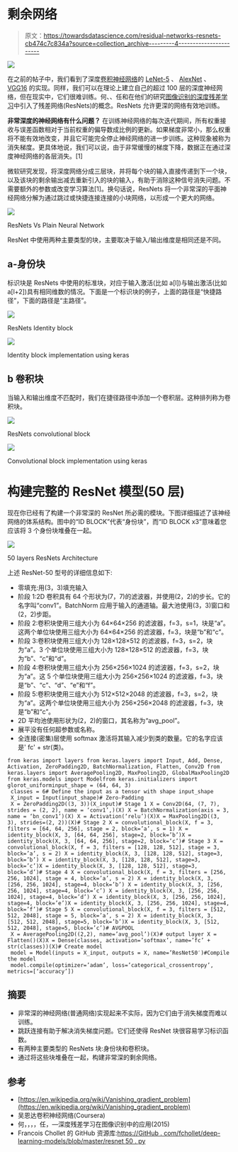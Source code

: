 # 剩余网络

> 原文：<https://towardsdatascience.com/residual-networks-resnets-cb474c7c834a?source=collection_archive---------4----------------------->

![](img/79bfb0fd229e39fff6fd9e41e4de2dd1.png)

在之前的帖子中，我们看到了深度[卷积神经网络](https://engmrk.com/convolutional-neural-network-3/)的 [LeNet-5](https://engmrk.com/lenet-5-a-classic-cnn-architecture/) 、 [AlexNet](https://engmrk.com/alexnet-implementation-using-keras/) 、 [VGG16](https://engmrk.com/vgg16-implementation-using-keras/) 的实现。同样，我们可以在理论上建立自己的超过 100 层的深度神经网络，但在现实中，它们很难训练。何、、任和在他们的研究[图像识别的深度残差学习](https://arxiv.org/pdf/1512.03385.pdf)中引入了残差网络(ResNets)的概念。ResNets 允许更深的网络有效地训练。

**非常深度的神经网络有什么问题？**
在训练神经网络的每次迭代期间，所有权重接收与误差函数相对于当前权重的偏导数成比例的更新。如果梯度非常小，那么权重将不能有效地改变，并且它可能完全停止神经网络的进一步训练。这种现象被称为消失梯度。更具体地说，我们可以说，由于非常缓慢的梯度下降，数据正在通过深度神经网络的各层消失。[1]

微软研究发现，将深度网络分成三层块，并将每个块的输入直接传递到下一个块，以及该块的剩余输出减去重新引入的块的输入，有助于消除这种信号消失问题。不需要额外的参数或改变学习算法[1]。换句话说，ResNets 将一个非常深的平面神经网络分解为通过跳过或快捷连接连接的小块网络，以形成一个更大的网络。

![](img/1af46d1ce362db24cb818742d5950cc6.png)

ResNets Vs Plain Neural Network

ResNet 中使用两种主要类型的块，主要取决于输入/输出维度是相同还是不同。

## a-身份块

标识块是 ResNets 中使用的标准块，对应于输入激活(比如 a[l])与输出激活(比如 a[l+2])具有相同维数的情况。下面是一个标识块的例子，上面的路径是“快捷路径”，下面的路径是“主路径”。

![](img/4e9282cb528a38466f7a846009cd479c.png)

ResNets Identity block

![](img/7aaae0f5986708e64b50e3f0f901dfd2.png)

Identity block implementation using keras

## b 卷积块

当输入和输出维度不匹配时，我们在捷径路径中添加一个卷积层。这种排列称为卷积块。

![](img/6781c8fae72411ca8d90a791ec695b8a.png)

ResNets convolutional block

![](img/82669bc6c06a1bada549c1190cff917b.png)

Convolutional block implementation using keras

# 构建完整的 ResNet 模型(50 层)

现在你已经有了构建一个非常深的 ResNet 所必需的模块。下图详细描述了该神经网络的体系结构。图中的“ID BLOCK”代表“身份块”，而“ID BLOCK x3”意味着您应该将 3 个身份块堆叠在一起。

![](img/c9f4ceb9683f6be64bdb7098eb6839b7.png)

50 layers ResNets Architecture

上述 ResNet-50 型号的详细信息如下:

*   零填充:用(3，3)填充输入
*   阶段 1:2D 卷积具有 64 个形状为(7，7)的滤波器，并使用(2，2)的步长。它的名字叫“conv1”。BatchNorm 应用于输入的通道轴。最大池使用(3，3)窗口和(2，2)步距。
*   阶段 2:卷积块使用三组大小为 64×64×256 的滤波器，f=3，s=1，块是“a”。这两个单位块使用三组大小为 64×64×256 的滤波器，f=3，块是“b”和“c”。
*   阶段 3:卷积块使用三组大小为 128×128×512 的滤波器，f=3，s=2，块为“a”。3 个单位块使用三组大小为 128×128×512 的滤波器，f=3，块为“b”、“c”和“d”。
*   阶段 4:卷积块使用三组大小为 256×256×1024 的滤波器，f=3，s=2，块为“a”。这 5 个单位块使用三组大小为 256×256×1024 的滤波器，f=3，块是“b”、“c”、“d”、“e”和“f”。
*   阶段 5:卷积块使用三组大小为 512×512×2048 的滤波器，f=3，s=2，块为“a”。这两个单位块使用三组大小为 256×256×2048 的滤波器，f=3，块是“b”和“c”。
*   2D 平均池使用形状为(2，2)的窗口，其名称为“avg_pool”。
*   展平没有任何超参数或名称。
*   全连接(密集)层使用 softmax 激活将其输入减少到类的数量。它的名字应该是' fc' + str(类)。

```
from keras import layers from keras.layers import Input, Add, Dense, Activation, ZeroPadding2D, BatchNormalization, Flatten, Conv2D from keras.layers import AveragePooling2D, MaxPooling2D, GlobalMaxPooling2D from keras.models import Modelfrom keras.initializers import glorot_uniforminput_shape = (64, 64, 3)
 classes = 6# Define the input as a tensor with shape input_shape
 X_input = Input(input_shape)# Zero-Padding
 X = ZeroPadding2D((3, 3))(X_input)# Stage 1 X = Conv2D(64, (7, 7), strides = (2, 2), name = ‘conv1’,)(X) X = BatchNormalization(axis = 3, name = ‘bn_conv1’)(X) X = Activation(‘relu’)(X)X = MaxPooling2D((3, 3), strides=(2, 2))(X)# Stage 2 X = convolutional_block(X, f = 3, filters = [64, 64, 256], stage = 2, block=’a’, s = 1) X = identity_block(X, 3, [64, 64, 256], stage=2, block=’b’)X = identity_block(X, 3, [64, 64, 256], stage=2, block=’c’)# Stage 3 X = convolutional_block(X, f = 3, filters = [128, 128, 512], stage = 3, block=’a’, s = 2) X = identity_block(X, 3, [128, 128, 512], stage=3, block=’b’) X = identity_block(X, 3, [128, 128, 512], stage=3, block=’c’)X = identity_block(X, 3, [128, 128, 512], stage=3, block=’d’)# Stage 4 X = convolutional_block(X, f = 3, filters = [256, 256, 1024], stage = 4, block=’a’, s = 2) X = identity_block(X, 3, [256, 256, 1024], stage=4, block=’b’) X = identity_block(X, 3, [256, 256, 1024], stage=4, block=’c’) X = identity_block(X, 3, [256, 256, 1024], stage=4, block=’d’) X = identity_block(X, 3, [256, 256, 1024], stage=4, block=’e’)X = identity_block(X, 3, [256, 256, 1024], stage=4, block=’f’)# Stage 5 X = convolutional_block(X, f = 3, filters = [512, 512, 2048], stage = 5, block=’a’, s = 2) X = identity_block(X, 3, [512, 512, 2048], stage=5, block=’b’)X = identity_block(X, 3, [512, 512, 2048], stage=5, block=’c’)# AVGPOOL
 X = AveragePooling2D((2,2), name=’avg_pool’)(X)# output layer X = Flatten()(X)X = Dense(classes, activation=’softmax’, name=’fc’ + str(classes))(X)# Create model
 model = Model(inputs = X_input, outputs = X, name=’ResNet50′)#Compile the model
 model.compile(optimizer=’adam’, loss=’categorical_crossentropy’, metrics=[‘accuracy’])
```

## 摘要

*   非常深的神经网络(普通网络)实现起来不实际，因为它们由于消失梯度而难以训练。
*   跳跃连接有助于解决消失梯度问题。它们还使得 ResNet 块很容易学习标识函数。
*   有两种主要类型的 ResNets 块:身份块和卷积块。
*   通过将这些块堆叠在一起，构建非常深的剩余网络。

## 参考

*   [https://en.wikipedia.org/wiki/Vanishing_gradient_problem](https://en.wikipedia.org/wiki/Vanishing_gradient_problem)
*   吴恩达卷积神经网络(Coursera)
*   何，，，，任，—深度残差学习在图像识别中的应用(2015)
*   Francois Chollet 的 GitHub 资源库:[https://GitHub . com/fchollet/deep-learning-models/blob/master/resnet 50 . py](https://github.com/fchollet/deep-learning-models/blob/master/resnet50.py)